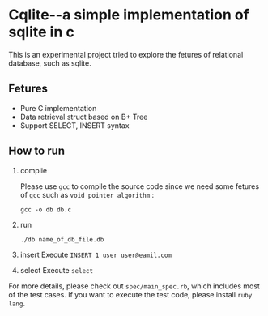 # Cqlite--a simple implementation of sqlite in c

This is an experimental project tried to explore the fetures of relational database, such as sqlite.

## Fetures

* Pure C implementation
* Data retrieval struct based on B+ Tree
* Support SELECT, INSERT syntax

## How to run

1. complie

    Please use `gcc` to compile the source code since we need some fetures of `gcc` such as `void pointer algorithm` :
    ```
    gcc -o db db.c
    ```

2. run
    ```
    ./db name_of_db_file.db
    ```

3. insert
    Execute `INSERT 1 user user@eamil.com`

4. select
    Execute `select`
    
For more details, please check out `spec/main_spec.rb`, which includes most of the test cases. If you want to execute the test code, please install `ruby lang`.